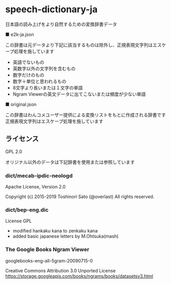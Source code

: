 # speech-dictionary-ja

日本語の読み上げをより自然するための変換辞書データ

■ e2k-ja.json

この辞書は元データより下記に該当するものは除外し、正規表現文字列はエスケープ処理を施しています

- 英語でないもの
- 英数字以外の文字列を含むもの
- 数字だけのもの
- 数字＋単位と思われるもの
- 8文字より長いまたは１文字の単語
- Ngram Viewerの英文データに出てこないまたは頻度が少ない単語

■ original.json

この辞書はわんコメユーザー提供による変換リストをもとに作成される辞書です  
正規表現文字列はエスケープ処理を施しています

## ライセンス
GPL 2.0

オリジナル以外のデータは下記辞書を使用または参照しています

### dict/mecab-ipdic-neologd

Apache License, Version 2.0

Copyright (c) 2015-2019 Toshinori Sato (@overlast) All rights reserved.

### dict/bep-eng.dic

License GPL
- modified hankaku kana to zenkaku kana
- added basic japanese letters
by M.Ohtsuka(mash)

### The Google Books Ngram Viewer
googlebooks-eng-all-5gram-20090715-0

Creative Commons Attribution 3.0 Unported License
https://storage.googleapis.com/books/ngrams/books/datasetsv3.html